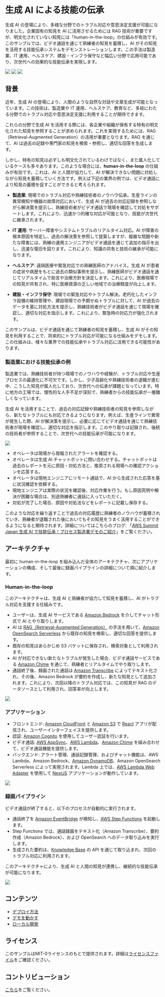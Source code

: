 # 生成 AI による技能の伝承

生成 AI の登場により、多様な分野でのトラブル対応や意思決定支援が可能になりました。企業固有の知見を AI に活用させるためには RAG 技術が重要ですが、明文化されていない知見には「human-in-the-loop」の仕組みが有効です。このサンプルでは、ビデオ通話を通じて熟練者の知見を蓄積し、AI がその知見を活用する技能伝承システムをデモンストレーションします。この手法は製造業、IT 運用、ヘルスケア、建設・インフラ保守など幅広い分野で応用可能であり、次世代への効果的な技能伝承を実現します。

![](./docs/imgs/human-in-the-loop.png)
![](./docs/imgs/screen1.png)
![](./docs/imgs/screen2.png)

## 背景

近年、生成 AI の登場により、人間のような自然な対話や文章生成が可能となっています。この技術は、製造業や IT 運用、ヘルスケア、教育など、多岐にわたる分野でのトラブル対応や意思決定支援に利用することが期待できます。

これらの分野で生成 AI を活用する際には、各企業や組織が保有する特有の明文化された知見を参照することが求められます。これを実現するためには、RAG（Retrieval-Augmented Generation）の活用が重要となります。RAG を通じて、AI は過去の記録や専門家の知見を検索・参照し、適切な回答を生成します。

しかし、特有の知見は必ずしも明文化されているわけではなく、また属人化しているケースも多々あります。このような場合には、**human-in-the-loop** の仕組みが有効です。これは、AI と人間が協力して、AI が解決できない問題に対処しながら知見を蓄積していく方法です。例えば下記の業界の例では、ビデオ通話により知見の蓄積を促すことができると考えられます。

- **製造業**: 現場でのトラブル対応や熟練技術者のノウハウ伝承。生産ラインの異常検知や機器の故障対応において、生成 AI が過去の対応記録を参照しながら解決策を提示し、熟練技術者がビデオ通話で現場を確認して対処をサポートします。これにより、迅速かつ的確な対応が可能となり、技能が次世代に継承されます。

- **IT 運用**: サーバー障害やシステムトラブルのリアルタイム対応。AI が障害の根本原因を特定し、過去の解決策を参照して提案しますが、複雑な問題や新たな障害には、熟練の運用エンジニアがビデオ通話を通じて追加の指示を出し、迅速な復旧を図ります。これにより、知識の共有と技術の継承が可能になります。

- **ヘルスケア**: 遠隔医療や緊急対応での熟練医師のアドバイス。生成 AI が患者の症状や病歴をもとに過去の類似事例を提示し、熟練医師がビデオ通話を通じてリアルタイムで助言や治療方針を決定します。これにより、医療現場での知見が共有され、特に医療資源の乏しい地域での治療精度が向上します。

- **建設・インフラ保守**: 現場での緊急対応やトラブル解決。老朽化したインフラ設備の維持管理や、建設現場での予期せぬトラブルに対して、AI が過去のデータを基に対処方法を提示し、熟練技術者がビデオ通話を通じて現場を確認し、適切な対応を指示します。これにより、緊急時の対応力が強化されます。

このサンプルは、ビデオ通話を通じて熟練者の知見を蓄積し、生成 AI がその知見を利用することで、将来的にトラブル対応が可能になる仕組みをデモします。この仕組みは、様々な業界での技能伝承やトラブル対応に活用できる可能性があります。

### 製造業における技能伝承の例

製造業では、熟練技術者が持つ現場でのノウハウや経験が、トラブル対応や生産プロセスの最適化に不可欠です。しかし、少子高齢化や熟練技術者の退職が進む中、こうした知見が属人化しており、次世代への伝承が課題となっています。特に地方の工場では、慢性的な人手不足が深刻で、熟練者からの技能伝承が一層難しくなっています。

生成 AI を活用することで、過去の対応記録や熟練技術者の知見を参照しながら、新たなトラブルにも対応できるようになります。例えば、生産ラインで異常が発生した際、AI が解決策を提示し、必要に応じてビデオ通話を通じて熟練技術者が現場を確認し、適切な対応を指示します。このやり取りは記録され、後続の技術者が参照することで、次世代への技能伝承が可能になります。

![](./docs/imgs/concept.png)

- オペレータは現場から発報されたアラートを確認する。
- オペレータは生成 AI チャットボットに問い合わせする。チャットボットは過去のレポートを元に原因・対処方法と、推奨される現場への確認アクションを応答する。
- オペレータは現地エンジニアにリモート通話で、AI から生成された応答を基に状況確認を依頼する。
- 現地エンジニアは実際の状況を確認後、対応作業を行う。もし原因究明や解決が困難な場合は、別途熟練者に通話に入っていただく。
- 対処が完了した場合、原因や対処法などをレポートに記載し保存する。

このような対応を繰り返すことで過去の対応履歴に熟練者のノウハウが蓄積されていき、熟練者が退職された後においてもその知見をうまく活用することができるようになると期待されます。詳細についてはこちらのブログ: 「[AWS Summit Japan 生成 AI で技能伝承！プロセス製造業デモのご紹介](https://aws.amazon.com/jp/blogs/news/aws-summit-japan-2024-generative-ai-demo-for-process-manufacturing/)」をご覧ください。

## アーキテクチャ

最初に human-in-the-loop を組み込んだ全体のアーキテクチャ、次にアプリケーションの構成、そして最後に録画パイプラインの詳細について順に紹介します。

### Human-in-the-loop

このアーキテクチャは、生成 AI と熟練者が協力して知見を蓄積し、AI がトラブル対応を支援する仕組みです。

- ユーザーは、生成 AI サービスである [Amazon Bedrock](https://aws.amazon.com/jp/bedrock/) を介してチャット形式で AI とやり取りします。
- AI は [RAG（Retrieval-Augmented Generation）](https://aws.amazon.com/jp/what-is/retrieval-augmented-generation/) の手法を用いて、[Amazon OpenSearch Serverless](https://aws.amazon.com/jp/opensearch-service/features/serverless/) から既存の知見を検索し、適切な回答を提供します。
- 既存の知見はあらかじめ S3 バケットに保存され、検索対象として利用されます。
- AI が対応できない新たなトラブルが発生した場合、ビデオ通話サービスである [Amazon Chime](https://aws.amazon.com/jp/chime/) を通じて、熟練者とリアルタイムでやり取りします。
- 通話終了後、録画された通話は [Amazon Transcribe](https://aws.amazon.com/jp/transcribe/) によってテキスト化され、その後、Amazon Bedrock が要約を作成し、新たな知見として追加されます。これにより、次回以降のトラブル対応では、この知見が RAG のデータソースとして利用され、回答率が向上します。

![](./docs/imgs/arch-overview.png)

### アプリケーション

- フロントエンド: [Amazon CloudFront](https://aws.amazon.com/jp/cloudfront/) と [Amazon S3](https://aws.amazon.com/jp/s3/) で [React](https://react.dev/) アプリが配信され、ユーザーインターフェイスを提供します。
- 認証: [Amazon Cognito](https://aws.amazon.com/jp/cognito/) を使用してユーザー認証を行います。
- ビデオ通話: [AWS AppSync](https://aws.amazon.com/jp/appsync/)、[AWS Lambda](https://aws.amazon.com/jp/lambda/)、[Amazon Chime](https://aws.amazon.com/jp/chime/) を組み合わせて、ビデオ通話機能を提供します。
- バックエンド: アラート管理、通話記録管理、およびチャット機能は、AWS Lambda、Amazon Bedrock、[Amazon DynamoDB](https://aws.amazon.com/jp/dynamodb/)、Amazon OpenSearch Serverless によって実現されます。Lambda 上では、[AWS Lambda Web Adapter](https://github.com/awslabs/aws-lambda-web-adapter) を使用して [NestJS](https://nestjs.com/) アプリケーションが動作しています。

![](./docs/imgs/arch-app.png)

### 録画パイプライン

ビデオ通話が終了すると、以下のプロセスが自動的に実行されます。

- 通話終了を [Amazon EventBridge](https://aws.amazon.com/jp/eventbridge/) が検知し、[AWS Step Functions](https://aws.amazon.com/jp/step-functions/) を起動します。
- Step Functions では、通話録画をテキスト化（Amazon Transcribe）、要約作成（Amazon Bedrock）、および OpenSearch へのデータ取り込みを実行します。
- 生成された要約は、[Knowledge Base](https://docs.aws.amazon.com/ja_jp/bedrock/latest/userguide/knowledge-base.html) の API を通じて取り込まれ、次回のトラブル対応に利用されます。

このアーキテクチャにより、生成 AI と人間の知見が連携し、継続的な技能伝承が可能になります。

![](./docs/imgs/arch-video-pipeline.png)

## コンテンツ

- [デプロイ方法](./docs/deploy.md)
- [デモを動かす](./docs/run_demo.md)
- [ローカル開発](./docs/dev_local.md)

## ライセンス

このサンプルはMIT-0ライセンスのもとで提供されます。詳細は[ライセンスファイル](./LICENSE)をご確認ください。

## コントリビューション

[こちら](./CONTRIBUTING.md)をご覧ください。
